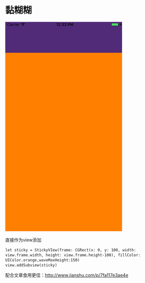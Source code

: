 # 黏糊糊

![图片](https://raw.githubusercontent.com/onlyAPK/DWStickyView/master/bezierPopLine1.gif
)

直接作为view添加

```
let sticky = StickyVIew(frame: CGRect(x: 0, y: 100, width: view.frame.width, height: view.frame.height-100), fillColor: UIColor.orange,waveMaxHeight:150)
view.addSubview(sticky)
```

配合文章食用更佳：http://www.jianshu.com/p/7fa117e3ae4e
